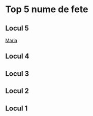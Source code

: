 # Top 5 nume de fete 

## Locul 5 
[Maria](./Maria.md)

## Locul 4

## Locul 3

## Locul 2

## Locul 1
